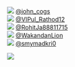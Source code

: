 
 ![](http://pbs.twimg.com/profile_images/1069986920544026624/QoP_6F0U_normal.jpg) [@john_cogs](https://twitter.com/john_cogs)<br>![](http://pbs.twimg.com/profile_images/1265227659945971713/tvjXC_ac_normal.jpg) [@VIPul_Rathod12](https://twitter.com/VIPul_Rathod12)<br>![](http://pbs.twimg.com/profile_images/1349199992884318208/iOk7n_OS_normal.jpg) [@RohitJa88811715](https://twitter.com/RohitJa88811715)<br>![](http://pbs.twimg.com/profile_images/1350176829055893506/G1lWFOpr_normal.jpg) [@WakandanLion](https://twitter.com/WakandanLion)<br>![](http://pbs.twimg.com/profile_images/1357970527684419584/vfWoauWv_normal.jpg) [@smymadkri0](https://twitter.com/smymadkri0)<br> 

![](https://visitor-badge.laobi.icu/badge?page_id=ponder)
